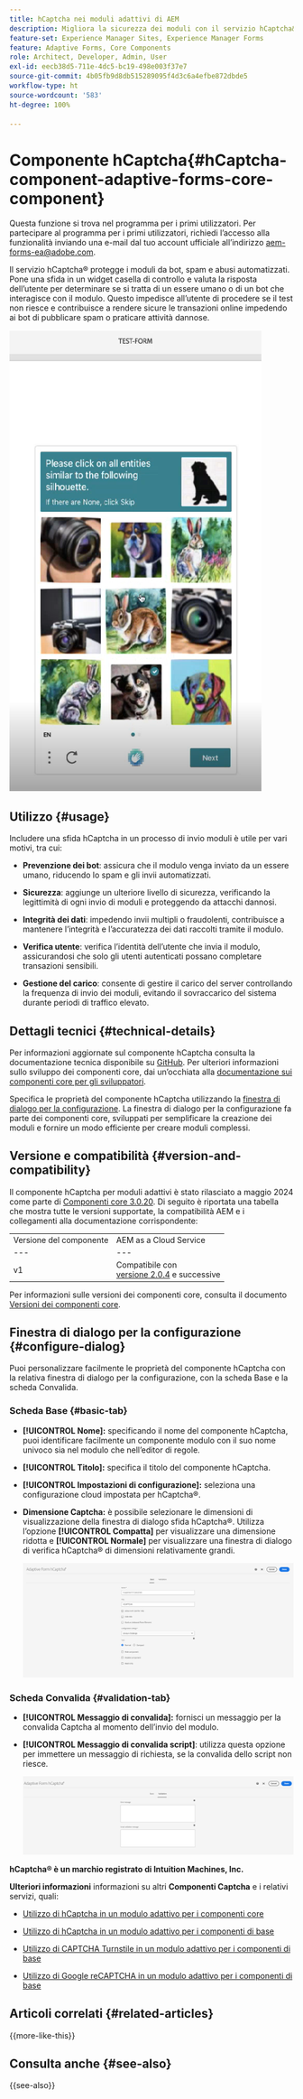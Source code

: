 ```yaml
---
title: hCaptcha nei moduli adattivi di AEM
description: Migliora la sicurezza dei moduli con il servizio hCaptcha&reg; senza sforzo. Guida dettagliata all’interno!
feature-set: Experience Manager Sites, Experience Manager Forms
feature: Adaptive Forms, Core Components
role: Architect, Developer, Admin, User
exl-id: eecb38d5-711e-4dc5-bc19-498e003f37e7
source-git-commit: 4b05fb9d8db515289095f4d3c6a4efbe872dbde5
workflow-type: ht
source-wordcount: '583'
ht-degree: 100%

---
```


# Componente hCaptcha{#hCaptcha-component-adaptive-forms-core-component}

<span class="preview"> Questa funzione si trova nel programma per i primi utilizzatori. Per partecipare al programma per i primi utilizzatori, richiedi l’accesso alla funzionalità inviando una e-mail dal tuo account ufficiale all’indirizzo aem-forms-ea@adobe.com. </span>

Il servizio hCaptcha® protegge i moduli da bot, spam e abusi automatizzati. Pone una sfida in un widget casella di controllo e valuta la risposta dell’utente per determinare se si tratta di un essere umano o di un bot che interagisce con il modulo. Questo impedisce all’utente di procedere se il test non riesce e contribuisce a rendere sicure le transazioni online impedendo ai bot di pubblicare spam o praticare attività dannose.

![hCaptcha®](/help/adaptive-forms/assets/hCaptcha-challenge.png)

## Utilizzo {#usage}

Includere una sfida hCaptcha in un processo di invio moduli è utile per vari motivi, tra cui:

- **Prevenzione dei bot**: assicura che il modulo venga inviato da un essere umano, riducendo lo spam e gli invii automatizzati.

- **Sicurezza**: aggiunge un ulteriore livello di sicurezza, verificando la legittimità di ogni invio di moduli e proteggendo da attacchi dannosi.

- **Integrità dei dati**: impedendo invii multipli o fraudolenti, contribuisce a mantenere l’integrità e l’accuratezza dei dati raccolti tramite il modulo.

- **Verifica utente**: verifica l’identità dell’utente che invia il modulo, assicurandosi che solo gli utenti autenticati possano completare transazioni sensibili.

- **Gestione del carico**: consente di gestire il carico del server controllando la frequenza di invio dei moduli, evitando il sovraccarico del sistema durante periodi di traffico elevato.

## Dettagli tecnici {#technical-details}

Per informazioni aggiornate sul componente hCaptcha consulta la documentazione tecnica disponibile su [GitHub](https://github.com/adobe/aem-core-forms-components/blob/master/ui.af.apps/src/main/content/jcr_root/apps/core/fd/components/form/hCaptcha/v1/hCaptcha/README.md). Per ulteriori informazioni sullo sviluppo dei componenti core, dai un’occhiata alla [documentazione sui componenti core per gli sviluppatori](/help/developing/overview.md).

Specifica le proprietà del componente hCaptcha utilizzando la [finestra di dialogo per la configurazione](#configure-dialog). La finestra di dialogo per la configurazione fa parte dei componenti core, sviluppati per semplificare la creazione dei moduli e fornire un modo efficiente per creare moduli complessi.

## Versione e compatibilità {#version-and-compatibility}


Il componente hCaptcha per moduli adattivi è stato rilasciato a maggio 2024 come parte di [Componenti core 3.0.20](https://github.com/adobe/aem-core-forms-components/commit/a4cb97131ffad47137a8f5f173401128a1cf3491). Di seguito è riportata una tabella che mostra tutte le versioni supportate, la compatibilità AEM e i collegamenti alla documentazione corrispondente:

|  |  |
|---|---|
| Versione del componente | AEM as a Cloud Service |
| --- | --- |
| v1 | Compatibile con <br>[versione 2.0.4](/help/adaptive-forms/version.md) e successive | Compatibile | Compatibile |

Per informazioni sulle versioni dei componenti core, consulta il documento [Versioni dei componenti core](/help/adaptive-forms/version.md).

## Finestra di dialogo per la configurazione {#configure-dialog}

Puoi personalizzare facilmente le proprietà del componente hCaptcha con la relativa finestra di dialogo per la configurazione, con la scheda Base e la scheda Convalida.

### Scheda Base {#basic-tab}

- **[!UICONTROL Nome]:** specificando il nome del componente hCaptcha, puoi identificare facilmente un componente modulo con il suo nome univoco sia nel modulo che nell’editor di regole.
- **[!UICONTROL Titolo]:** specifica il titolo del componente hCaptcha.
- **[!UICONTROL Impostazioni di configurazione]:** seleziona una configurazione cloud impostata per hCaptcha®.
- **Dimensione Captcha:** è possibile selezionare le dimensioni di visualizzazione della finestra di dialogo sfida hCaptcha®. Utilizza l’opzione **[!UICONTROL Compatta]** per visualizzare una dimensione ridotta e **[!UICONTROL Normale]** per visualizzare una finestra di dialogo di verifica hCaptcha® di dimensioni relativamente grandi.<!-- or **[!UICONTROL Invisible]** to validate hCaptcha&reg; without explicitly rendering the checkbox widget on the user interface. -->

  ![Scheda Base hCaptcha](/help/adaptive-forms/assets/hcaptcha-basic.png)

### Scheda Convalida {#validation-tab}

- **[!UICONTROL Messaggio di convalida]:** fornisci un messaggio per la convalida Captcha al momento dell’invio del modulo.
- **[!UICONTROL Messaggio di convalida script]**: utilizza questa opzione per immettere un messaggio di richiesta, se la convalida dello script non riesce.

  ![Scheda Convalida hCaptcha](/help/adaptive-forms/assets/hcaptcha-validation-tab.png)

**hCaptcha® è un marchio registrato di Intuition Machines, Inc.**

**Ulteriori informazioni** informazioni su altri **Componenti Captcha** e i relativi servizi, quali:

- [Utilizzo di hCaptcha in un modulo adattivo per i componenti core](https://experienceleague.adobe.com/it/docs/experience-manager-cloud-service/content/forms/adaptive-forms-authoring/authoring-adaptive-forms-core-components/create-an-adaptive-form-on-forms-cs/integrate-adaptive-forms-hCaptcha-core-components)

- [Utilizzo di hCaptcha in un modulo adattivo per i componenti di base](https://experienceleague.adobe.com/it/docs/experience-manager-cloud-service/content/forms/adaptive-forms-authoring/authoring-adaptive-forms-foundation-components/add-components-to-an-adaptive-form/integrate-adaptive-forms-hcaptcha)

- [Utilizzo di CAPTCHA Turnstile in un modulo adattivo per i componenti di base](https://experienceleague.adobe.com/it/docs/experience-manager-cloud-service/content/forms/adaptive-forms-authoring/authoring-adaptive-forms-foundation-components/add-components-to-an-adaptive-form/integrate-adaptive-forms-turnstile)

- [Utilizzo di Google reCAPTCHA in un modulo adattivo per i componenti di base](https://experienceleague.adobe.com/it/docs/experience-manager-cloud-service/content/forms/adaptive-forms-authoring/authoring-adaptive-forms-core-components/create-an-adaptive-form-on-forms-cs/captcha-adaptive-forms-core-components)

## Articoli correlati {#related-articles}

{{more-like-this}}

## Consulta anche {#see-also}

{{see-also}}
